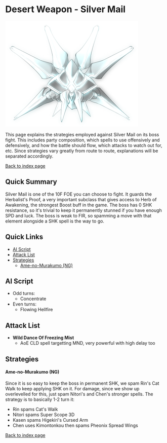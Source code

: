 # Desert Weapon - Silver Mail

![](img/silvermail.png)

This page explains the strategies employed against Silver Mail on its boss fight. This includes party composition, which spells to use offensively and defensively, and how the battle should flow, which attacks to watch out for, etc. Since strategies vary greatly from route to route, explanations will be separated accordingly.

[Back to index page](../index.md)

## Quick Summary

Silver Mail is one of the 10F FOE you can choose to fight. It guards the Herbalist's Proof, a very important subclass that gives access to Herb of Awakening, the strongest Boost buff in the game. The boss has 0 SHK resistance, so it's trivial to keep it permanently stunned if you have enough SPD and luck. The boss is weak to FIR, so spamming a move with that element alongside a SHK spell is the way to go.

## Quick Links
* [AI Script](#script)
* [Attack List](#attacks)
* [Strategies](#strats)
	* [Ame-no-Murakumo (NG)](#ng-murakumo)

## <a id="script"></a>AI Script

* Odd turns:
	* Concentrate
* Even turns:
	* Flowing Hellfire

## <a id="attacks"></a>Attack List

* **Wild Dance Of Freezing Mist**
	* AoE CLD spell targetting MND, very powerful with high delay too

## <a id="strats"></a>Strategies

#### <a id="ng-murakumo"></a>Ame-no-Murakumo (NG)

Since it is so easy to keep the boss in permanent SHK, we spam Rin's Cat Walk to keep applying SHK on it. For damage, since we show up overlevelled for this, just spam Nitori's and Chen's stronger spells. The strategy is to basically 1-2 turn it:

* Rin spams Cat's Walk
* Nitori spams Super Scope 3D
* Kasen spams Higekiri's Cursed Arm
* Chen uses Kimontonkou then spams Pheonix Spread Wings

[Back to index page](../index.md)
